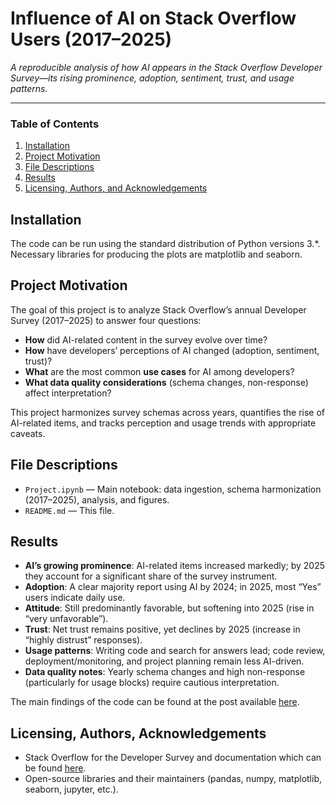 # Influence of AI on Stack Overflow Users (2017–2025)

*A reproducible analysis of how AI appears in the Stack Overflow Developer Survey—its rising prominence, adoption, sentiment, trust, and usage patterns.*

---

### Table of Contents

1. [Installation](#installation)
2. [Project Motivation](#motivation)
3. [File Descriptions](#files)
4. [Results](#results)
5. [Licensing, Authors, and Acknowledgements](#licensing)

## Installation <a name="installation"></a>

The code can be run using the standard distribution of Python versions 3.*. Necessary libraries for producing the plots are matplotlib and seaborn.

## Project Motivation<a name="motivation"></a>

The goal of this project is to analyze Stack Overflow’s annual Developer Survey (2017–2025) to answer four questions:
- **How** did AI-related content in the survey evolve over time?
- **How** have developers’ perceptions of AI changed (adoption, sentiment, trust)?
- **What** are the most common **use cases** for AI among developers?
- **What data quality considerations** (schema changes, non-response) affect interpretation?

This project harmonizes survey schemas across years, quantifies the rise of AI-related items, and tracks perception and usage trends with appropriate caveats.

## File Descriptions <a name="files"></a>

- `Project.ipynb` — Main notebook: data ingestion, schema harmonization (2017–2025), analysis, and figures.
- `README.md` — This file.

## Results<a name="results"></a>

- **AI’s growing prominence**: AI-related items increased markedly; by 2025 they account for a significant share of the survey instrument.
- **Adoption**: A clear majority report using AI by 2024; in 2025, most “Yes” users indicate daily use.
- **Attitude**: Still predominantly favorable, but softening into 2025 (rise in “very unfavorable”).
- **Trust**: Net trust remains positive, yet declines by 2025 (increase in “highly distrust” responses).
- **Usage patterns**: Writing code and search for answers lead; code review, deployment/monitoring, and project planning remain less AI-driven.
- **Data quality notes**: Yearly schema changes and high non-response (particularly for usage blocks) require cautious interpretation.

The main findings of the code can be found at the post available [here](tbd).

## Licensing, Authors, Acknowledgements<a name="licensing"></a>

- Stack Overflow for the Developer Survey and documentation which can be found [here](https://survey.stackoverflow.co/).
- Open-source libraries and their maintainers (pandas, numpy, matplotlib, seaborn, jupyter, etc.).